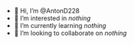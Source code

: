- 👋 Hi, I’m @AntonD228
- 👀 I’m interested in *nothing*
- 🌱 I’m currently learning *nothing*
- 💞️ I’m looking to collaborate on *nothing*
